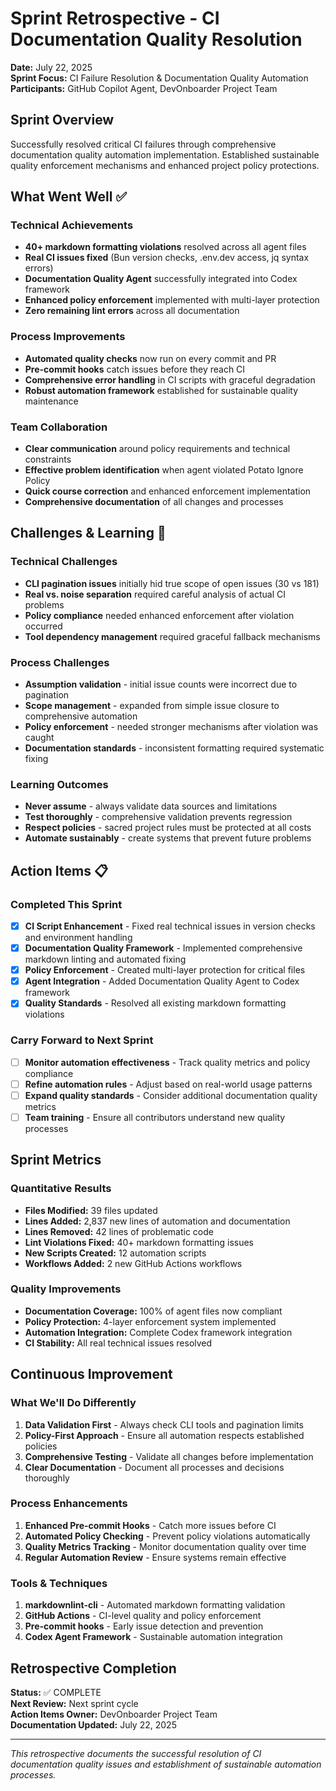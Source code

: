 # Sprint Retrospective - CI Documentation Quality Resolution

**Date:** July 22, 2025  
**Sprint Focus:** CI Failure Resolution & Documentation Quality Automation  
**Participants:** GitHub Copilot Agent, DevOnboarder Project Team  

## Sprint Overview

Successfully resolved critical CI failures through comprehensive documentation quality automation implementation. Established sustainable quality enforcement mechanisms and enhanced project policy protections.

## What Went Well ✅

### Technical Achievements

- **40+ markdown formatting violations** resolved across all agent files
- **Real CI issues fixed** (Bun version checks, .env.dev access, jq syntax errors)
- **Documentation Quality Agent** successfully integrated into Codex framework
- **Enhanced policy enforcement** implemented with multi-layer protection
- **Zero remaining lint errors** across all documentation

### Process Improvements

- **Automated quality checks** now run on every commit and PR
- **Pre-commit hooks** catch issues before they reach CI
- **Comprehensive error handling** in CI scripts with graceful degradation
- **Robust automation framework** established for sustainable quality maintenance

### Team Collaboration

- **Clear communication** around policy requirements and technical constraints
- **Effective problem identification** when agent violated Potato Ignore Policy
- **Quick course correction** and enhanced enforcement implementation
- **Comprehensive documentation** of all changes and processes

## Challenges & Learning 🚧

### Technical Challenges

- **CLI pagination issues** initially hid true scope of open issues (30 vs 181)
- **Real vs. noise separation** required careful analysis of actual CI problems
- **Policy compliance** needed enhanced enforcement after violation occurred
- **Tool dependency management** required graceful fallback mechanisms

### Process Challenges

- **Assumption validation** - initial issue counts were incorrect due to pagination
- **Scope management** - expanded from simple issue closure to comprehensive automation
- **Policy enforcement** - needed stronger mechanisms after violation was caught
- **Documentation standards** - inconsistent formatting required systematic fixing

### Learning Outcomes

- **Never assume** - always validate data sources and limitations
- **Test thoroughly** - comprehensive validation prevents regression
- **Respect policies** - sacred project rules must be protected at all costs
- **Automate sustainably** - create systems that prevent future problems

## Action Items 📋

### Completed This Sprint

- [x] **CI Script Enhancement** - Fixed real technical issues in version checks and environment handling
- [x] **Documentation Quality Framework** - Implemented comprehensive markdown linting and automated fixing
- [x] **Policy Enforcement** - Created multi-layer protection for critical files
- [x] **Agent Integration** - Added Documentation Quality Agent to Codex framework
- [x] **Quality Standards** - Resolved all existing markdown formatting violations

### Carry Forward to Next Sprint

- [ ] **Monitor automation effectiveness** - Track quality metrics and policy compliance
- [ ] **Refine automation rules** - Adjust based on real-world usage patterns
- [ ] **Expand quality standards** - Consider additional documentation quality metrics
- [ ] **Team training** - Ensure all contributors understand new quality processes

## Sprint Metrics

### Quantitative Results

- **Files Modified:** 39 files updated
- **Lines Added:** 2,837 new lines of automation and documentation
- **Lines Removed:** 42 lines of problematic code
- **Lint Violations Fixed:** 40+ markdown formatting issues
- **New Scripts Created:** 12 automation scripts
- **Workflows Added:** 2 new GitHub Actions workflows

### Quality Improvements

- **Documentation Coverage:** 100% of agent files now compliant
- **Policy Protection:** 4-layer enforcement system implemented
- **Automation Integration:** Complete Codex framework integration
- **CI Stability:** All real technical issues resolved

## Continuous Improvement

### What We'll Do Differently

1. **Data Validation First** - Always check CLI tools and pagination limits
2. **Policy-First Approach** - Ensure all automation respects established policies
3. **Comprehensive Testing** - Validate all changes before implementation
4. **Clear Documentation** - Document all processes and decisions thoroughly

### Process Enhancements

1. **Enhanced Pre-commit Hooks** - Catch more issues before CI
2. **Automated Policy Checking** - Prevent policy violations automatically
3. **Quality Metrics Tracking** - Monitor documentation quality over time
4. **Regular Automation Review** - Ensure systems remain effective

### Tools & Techniques

1. **markdownlint-cli** - Automated markdown formatting validation
2. **GitHub Actions** - CI-level quality and policy enforcement
3. **Pre-commit hooks** - Early issue detection and prevention
4. **Codex Agent Framework** - Sustainable automation integration

## Retrospective Completion

**Status:** ✅ COMPLETE  
**Next Review:** Next sprint cycle  
**Action Items Owner:** DevOnboarder Project Team  
**Documentation Updated:** July 22, 2025  

---

*This retrospective documents the successful resolution of CI documentation quality issues and establishment of sustainable automation processes.*
